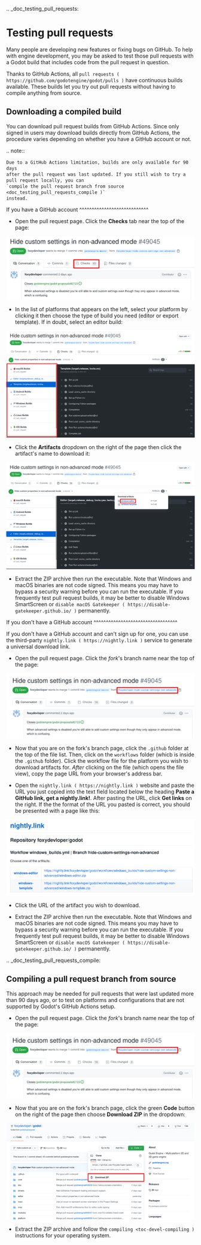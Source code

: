 .. _doc_testing_pull_requests:

Testing pull requests
=====================

Many people are developing new features or fixing bugs on GitHub.
To help with engine development, you may be asked to test those pull requests
with a Godot build that includes code from the pull request in question.

Thanks to GitHub Actions, all `pull requests ( https://github.com/godotengine/godot/pulls )`
have continuous builds available. These builds let you try out pull requests
without having to compile anything from source.

Downloading a compiled build
----------------------------

You can download pull request builds from GitHub Actions. Since only signed in
users may download builds directly from GitHub Actions, the procedure varies
depending on whether you have a GitHub account or not.

.. note::

    Due to a GitHub Actions limitation, builds are only available for 90 days
    after the pull request was last updated. If you still wish to try a
    pull request locally, you can
    `compile the pull request branch from source <doc_testing_pull_requests_compile )`
    instead.

If you have a GitHub account
^^^^^^^^^^^^^^^^^^^^^^^^^^^^

- Open the pull request page. Click the **Checks** tab near the top of the page:

![](img/testing_pull_requests_access_checks.png)

- In the list of platforms that appears on the left, select your platform by clicking
  it then choose the type of build you need (editor or export template).
  If in doubt, select an editor build:

![](img/testing_pull_requests_checks_platforms.png)

- Click the **Artifacts** dropdown on the right of the page then click the artifact's
  name to download it:

![](img/testing_pull_requests_checks_artifacts.png)

- Extract the ZIP archive then run the executable.
  Note that Windows and macOS binaries are not code signed.
  This means you may have to bypass a security warning before you can run the executable.
  If you frequently test pull request builds, it may be better to disable
  Windows SmartScreen or `disable macOS Gatekeeper ( https://disable-gatekeeper.github.io/ )` permanently.

If you don't have a GitHub account
^^^^^^^^^^^^^^^^^^^^^^^^^^^^^^^^^^

If you don't have a GitHub account and can't sign up for one,
you can use the third-party `nightly.link ( https://nightly.link )` service
to generate a universal download link.

- Open the pull request page. Click the *fork*'s branch name near the top of the page:

![](img/testing_pull_requests_access_fork.png)

- Now that you are on the fork's branch page, click the `.github` folder at the top of the file list.
  Then, click on the `workflows` folder (whicb is inside the `.github` folder).
  Click the workflow file for the platform you wish to download artifacts for.
  *After* clicking on the file (which opens the file view), copy the page URL from your browser's address bar.

- Open the `nightly.link ( https://nightly.link )` website and paste the URL you just copied
  into the text field located below the heading **Paste a GitHub link, get a nightly.link!**.
  After pasting the URL, click **Get links** on the right.
  If the the format of the URL you pasted is correct, you should be presented
  with a page like this:

![](img/testing_pull_requests_nightly_link.png)

- Click the URL of the artifact you wish to download.

- Extract the ZIP archive then run the executable.
  Note that Windows and macOS binaries are not code signed.
  This means you may have to bypass a security warning before you can run the executable.
  If you frequently test pull request builds, it may be better to disable
  Windows SmartScreen or `disable macOS Gatekeeper ( https://disable-gatekeeper.github.io/ )` permanently.

.. _doc_testing_pull_requests_compile:

Compiling a pull request branch from source
-------------------------------------------

This approach may be needed for pull requests that were last updated more than
90 days ago, or to test on platforms and configurations that are not supported
by Godot's GitHub Actions setup.

- Open the pull request page. Click the *fork*'s branch name near the top of the page:

![](img/testing_pull_requests_access_fork.png)

- Now that you are on the fork's branch page, click the green **Code** button on the right of the page
  then choose **Download ZIP** in the dropdown:

![](img/testing_pull_requests_fork_zip.png)

- Extract the ZIP archive and follow the `compiling <toc-devel-compiling )` instructions
  for your operating system.
